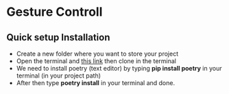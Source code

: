 # Gesture Controll
## Quick setup Installation
* Create a new folder where you want to store your project
* Open the terminal and [this link](https://github.com/Bill0911/Gesture-control) then clone in the terminal
* We need to install poetry (text editor) by typing 
**pip install poetry** in your terminal (in your project path)
* After then type **poetry install** in your terminal and done.
